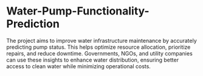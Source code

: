 # Water-Pump-Functionality-Prediction
The project aims to improve water infrastructure maintenance by accurately predicting pump status. This helps optimize resource allocation, prioritize repairs, and reduce downtime. Governments, NGOs, and utility companies can use these insights to enhance water distribution, ensuring better access to clean water while minimizing operational costs.
